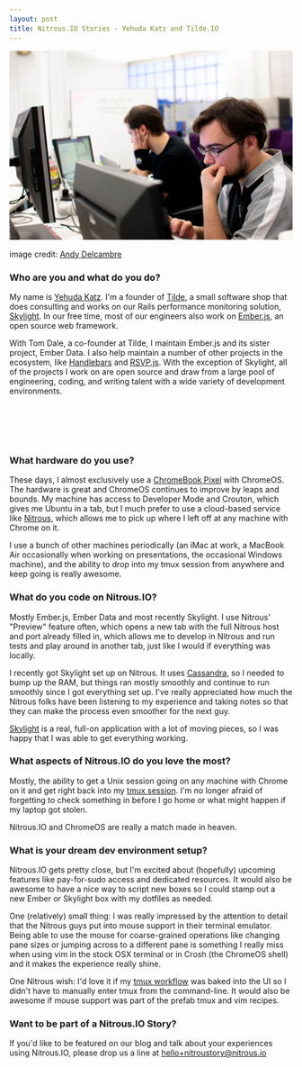 ```yaml
---
layout: post
title: Nitrous.IO Stories - Yehuda Katz and Tilde.IO
---
```


<div class="heroshot">
  <img src="/images/katz.jpg" width="520" alt="yehuda katz and carl lerche" />
  <p>image credit: <a target="_blank" href="http://www.flickr.com/photos/adelcambre/4120661510/">Andy Delcambre</a></p>
</div>

### Who are you and what do you do?

My name is [Yehuda Katz](http://yehudakatz.com).  I'm a founder of [Tilde](http://tilde.io), a small software shop that does consulting and works on our Rails performance monitoring solution, [Skylight](https://www.skylight.io).  In our free time, most of our engineers also work on [Ember.js](http://emberjs.com), an open source web framework.

With Tom Dale, a co-founder at Tilde, I maintain Ember.js and its sister project, Ember Data.  I also help maintain a number of other projects in the ecosystem, like [Handlebars](http://handlebarsjs.com/) and [RSVP.js](https://github.com/tildeio/rsvp.js).  With the exception of Skylight, all of the projects I work on are open source and draw from a large pool of engineering, coding, and writing talent with a wide variety of development environments.

<!--break-->

<br/><br/><br/><br/>

###  What hardware do you use?

These days, I almost exclusively use a [ChromeBook Pixel](http://www.google.com/intl/en_us/chrome/devices/chromebook-pixel/) with ChromeOS.  The hardware is great and ChromeOS continues to improve by leaps and bounds. My machine has access to Developer Mode and Crouton, which gives me Ubuntu in a tab, but I much prefer to use a cloud-based service like [Nitrous](https://www.nitrous.io), which allows me to pick up where I left off at any machine with Chrome on it.

I use a bunch of other machines periodically (an iMac at work, a MacBook Air occasionally when working on presentations, the occasional Windows machine), and the ability to drop into my tmux session from anywhere and keep going is really awesome.

### What do you code on Nitrous.IO?

Mostly Ember.js, Ember Data and most recently Skylight.  I use Nitrous' "Preview" feature often, which opens a new tab with the full Nitrous host and port already filled in, which allows me to develop in Nitrous and run tests and play around in another tab, just like I would if everything was locally.

I recently got Skylight set up on Nitrous.  It uses [Cassandra](http://cassandra.apache.org/), so I needed to bump up the RAM, but things ran mostly smoothly and continue to run smoothly since I got everything set up.  I've really appreciated how much the Nitrous folks have been listening to my experience and taking notes so that they can make the process even smoother for the next guy.

[Skylight](https://www.skylight.io) is a real, full-on application with a lot of moving pieces, so I was happy that I was able to get everything working.

### What aspects of Nitrous.IO do you love the most?

Mostly, the ability to get a Unix session going on any machine with Chrome on it and get right back into my [tmux session](http://robots.thoughtbot.com/post/2641409235/a-tmux-crash-course).  I'm no longer afraid of forgetting to check something in before I go home or what might happen if my laptop got stolen.

Nitrous.IO and ChromeOS are really a match made in heaven.

### What is your dream dev environment setup?

Nitrous.IO gets pretty close, but I'm excited about (hopefully) upcoming features like pay-for-sudo access and dedicated resources.   It would also be awesome to have a nice way to script new boxes so I could stamp out a new Ember or Skylight box with my dotfiles as needed. 
 
One (relatively) small thing: I was really impressed by the attention to detail that the Nitrous guys put into mouse support in their terminal emulator.  Being able to use the mouse for coarse-grained operations like changing pane sizes or jumping across to a different pane is something I really miss when using vim in the stock OSX terminal or in Crosh (the ChromeOS shell) and it makes the experience really shine.

One Nitrous wish: I'd love it if my [tmux workflow](http://robots.thoughtbot.com/post/2641409235/a-tmux-crash-course) was baked into the UI so I didn't have to manually enter tmux from the command-line. It would also be awesome if mouse support was part of the prefab tmux and vim recipes.

### Want to be part of a Nitrous.IO Story?

If you'd like to be featured on our blog and talk about your experiences using Nitrous.IO, please drop us a line at [hello+nitroustory@nitrous.io](mailto:hello+nitroustory@nitrous.io)
